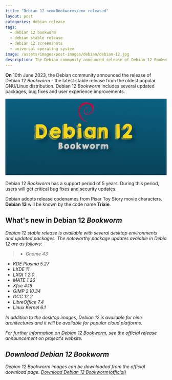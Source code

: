 ```yaml
---
title: "Debian 12 <em>Bookworm</em> released"
layout: post
categories: debian release
tags:
  - debian 12 bookworm
  - debian stable release
  - debian 12 screenshots
  - universal operating system
image: /assets/images/post-images/debian/debian-12.jpg
description: The Debian community announced release of Debian 12 Bookworm, the latest stable release of oldest popular GNU/Linux distribution. Learn what's new and downlod now.
---
```


**On** 10th June 2023, the Debian community announced the release of Debian 12 *Bookworm* - the latest stable release from the oldest popular GNU/Linux distribution. Debian 12 *Bookworm* includes several updated packages, bug fixes and user experience improvements.

![Debian 12 Bookworm featured image](/assets/images/post-images/debian/debian-12.jpg)

Debian 12 *Bookworm* has a support period of 5 years. During this period, users will get critical bug fixes and security updates.

<div class="alert alert-info">Debian adopts release codenames from Pixar Toy Story movie characters. <strong>Debian 13</strong> will be known by the code name <strong>Trixie</strong>.</div>

## What's new in Debian 12 <em>Bookworm</a>

Debian 12 stable release is available with several desktop environments and updated packages. The noteworthy package updates avaiable in Debia 12 are as follows:
> - Gnome 43
- KDE Plasma 5.27
- LXDE 11
- LXQt 1.2.0
- MATE 1.26
- Xfce 4.18
- GIMP 2.10.34
- GCC 12.2
- LibreOffice 7.4
- Linux Kernel 6.1

In addition to the desktop images, Debian 12 is available for nine architectures and it will be available for popular cloud platforms.

For [further information on Debian 12 *Bookworm*](https://www.debian.org/News/2023/20230610), see the official release announcement on project's website.

## Download Debian 12 *Bookworm*
Debian 12 *Bookworm* images can be downloaded from the official download page.
<a href="https://www.debian.org/CD/http-ftp/" class="download">Download Debian 12 <em>Bookworm</em>(official)</a>

